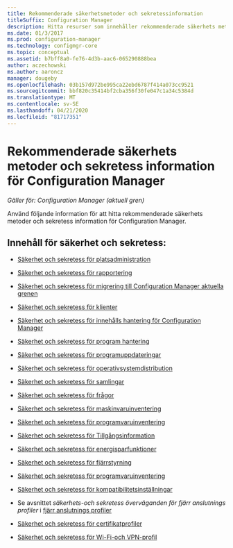```yaml
---
title: Rekommenderade säkerhetsmetoder och sekretessinformation
titleSuffix: Configuration Manager
description: Hitta resurser som innehåller rekommenderade säkerhets metoder och sekretess information för Configuration Manager.
ms.date: 01/3/2017
ms.prod: configuration-manager
ms.technology: configmgr-core
ms.topic: conceptual
ms.assetid: b7bff8a0-fe76-4d3b-aac6-065290888bea
author: aczechowski
ms.author: aaroncz
manager: dougeby
ms.openlocfilehash: 03b157d972be995ca22ebd6787f414a073cc9521
ms.sourcegitcommit: bbf820c35414bf2cba356f30fe047c1a34c5384d
ms.translationtype: MT
ms.contentlocale: sv-SE
ms.lasthandoff: 04/21/2020
ms.locfileid: "81717351"
---
```

# <a name="security-best-practices-and-privacy-information-for-configuration-manager"></a>Rekommenderade säkerhets metoder och sekretess information för Configuration Manager

*Gäller för: Configuration Manager (aktuell gren)*

Använd följande information för att hitta rekommenderade säkerhets metoder och sekretess information för Configuration Manager.  

## <a name="security-and-privacy-content"></a>Innehåll för säkerhet och sekretess:  

-   [Säkerhet och sekretess för platsadministration](../../../core/plan-design/hierarchy/security-and-privacy-for-site-administration.md)  

-   [Säkerhet och sekretess för rapportering](../../../core/servers/manage/planning-for-reporting.md#security-and-privacy)  

-   [Säkerhet och sekretess för migrering till Configuration Manager aktuella grenen](../../../core/migration/security-and-privacy-for-migration.md)  

-   [Säkerhet och sekretess för klienter](../../../core/clients/deploy/plan/security-and-privacy-for-clients.md)  

-   [Säkerhet och sekretess för innehålls hantering för Configuration Manager](../../../core/plan-design/hierarchy/security-and-privacy-for-content-management.md)  

-   [Säkerhet och sekretess för program hantering](../../../apps/plan-design/security-and-privacy-for-application-management.md)  

-   [Säkerhet och sekretess för programuppdateringar](../../../sum/plan-design/security-and-privacy-for-software-updates.md)  

-   [Säkerhet och sekretess för operativsystemdistribution](../../../osd/plan-design/security-and-privacy-for-operating-system-deployment.md)  

-   [Säkerhet och sekretess för samlingar](../../../core/clients/manage/collections/security-and-privacy-for-collections.md)  

-   [Säkerhet och sekretess för frågor](../../../core/servers/manage/security-and-privacy-for-queries.md)  

-   [Säkerhet och sekretess för maskinvaruinventering](../../../core/clients/manage/inventory/security-and-privacy-for-hardware-inventory.md)  

-   [Säkerhet och sekretess för programvaruinventering](../../../core/clients/manage/inventory/security-and-privacy-for-software-inventory.md)  

-   [Säkerhet och sekretess för Tillgångsinformation](../../../core/clients/manage/asset-intelligence/security-and-privacy-for-asset-intelligence.md)  

-   [Säkerhet och sekretess för energisparfunktioner](../../../core/clients/manage/power/security-and-privacy-for-power-management.md)  

-   [Säkerhet och sekretess för fjärrstyrning](../../../core/clients/manage/remote-control/security-and-privacy-for-remote-control.md)  

-   [Säkerhet och sekretess för programvaruinventering](../../../core/clients/manage/inventory/security-and-privacy-for-software-inventory.md)  

-   [Säkerhet och sekretess för kompatibilitetsinställningar](../../../compliance/plan-design/security-and-privacy-for-compliance-settings.md)  

-   Se avsnittet *säkerhets-och sekretess överväganden för fjärr anslutnings profiler* i [fjärr anslutnings profiler](../../../compliance/deploy-use/create-remote-connection-profiles.md)  

-   [Säkerhet och sekretess för certifikatprofiler](../../../protect/plan-design/security-and-privacy-for-certificate-profiles.md)  

-   [Säkerhet och sekretess för Wi-Fi-och VPN-profil](../../../protect/plan-design/security-and-privacy-for-wifi-vpn-profiles.md)  
